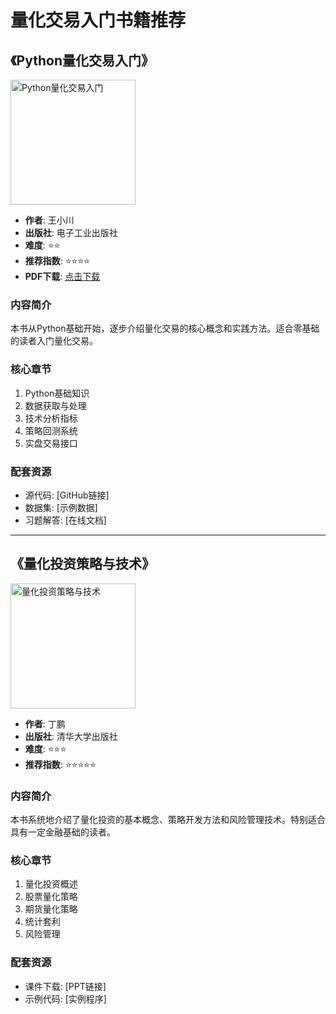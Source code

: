 # 量化交易入门书籍推荐

## 《Python量化交易入门》
<img src="../images/python-quant-intro.jpg" alt="Python量化交易入门" width="200"/>

- **作者**: 王小川
- **出版社**: 电子工业出版社
- **难度**: ⭐⭐
- **推荐指数**: ⭐⭐⭐⭐
- **PDF下载**: [点击下载](../pdf/python-quant-intro.pdf)

### 内容简介
本书从Python基础开始，逐步介绍量化交易的核心概念和实践方法。适合零基础的读者入门量化交易。

### 核心章节
1. Python基础知识
2. 数据获取与处理
3. 技术分析指标
4. 策略回测系统
5. 实盘交易接口

### 配套资源
- 源代码: [GitHub链接]
- 数据集: [示例数据]
- 习题解答: [在线文档]

---

## 《量化投资策略与技术》
<img src="../images/quant-strategy.jpg" alt="量化投资策略与技术" width="200"/>

- **作者**: 丁鹏
- **出版社**: 清华大学出版社  
- **难度**: ⭐⭐⭐
- **推荐指数**: ⭐⭐⭐⭐⭐

### 内容简介
本书系统地介绍了量化投资的基本概念、策略开发方法和风险管理技术。特别适合具有一定金融基础的读者。

### 核心章节
1. 量化投资概述
2. 股票量化策略
3. 期货量化策略
4. 统计套利
5. 风险管理

### 配套资源
- 课件下载: [PPT链接]
- 示例代码: [实例程序] 